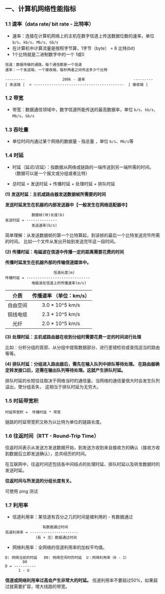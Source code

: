 ## 一、计算机网络性能指标

### 1.1 速率（data rate/ bit rate - 比特率）

* 速率：连接在计算机网络上的主机在数字信道上传送数据位数的速率，单位 `b/s`、`kb/s`、`Mb/s`、`Gb/s`
* 在计算机中计算流量是按照字节算，1字节（byte） = 8 比特(bit)
* 1个比特就是二进制数字中的一个 1或0

```
信道：数据传输的通路，每个通信都是一个信道
速率：一个发送端，一个接收端，每秒两者之间传送多少个比特

---------                 200k - 速率                      ---------      
| 发送端 |  < -----------------------------------------  | 接收端 |
```

### 1.2 带宽

* 带宽：数据通信领域中，数字信道所能传送的最高数据率，单位 `b/s`、`kb/s`、`Mb/s`、`Gb/s`

### 1.3 吞吐量

* 单位时间内通过某个网络的数据量 - 指总量 ，单位 `b/s`、`Mb/s`等

### 1.4 时延

* 时延（延迟/迟延）：指数据从网络或链路的一端传送到另一端所需的时间。（数据可以是一个报文或分组或者比特）

* 总时延 = 发送时延 + 传播时延 + 处理时延 + 排队时延


**(1) 发送时延：主机或路由器发送数据帧所需要的时间**

**发送时延发生在机器的内部发送器中【一般发生在网络适配器中】**


```
            数据帧(块)长度(b)
发送时延 = --------------
            发送速率(b/s)
```

简单理解：从发送数据帧的第一个比特算起，到该帧的最后一个比特发送完毕所需的时间。
比如一个文件从发出开始到发送完毕这一段时间。
            
**(2) 传播时延：电磁波在信道中传播一定的距离需要花费的时间**

**传播时延发生在机器外部的传输信道媒体中。**       

```
                      信道长度(m)
传播时延 = -----------------------------
            电磁波在信道上的传播速率(m/s)
```

| 介质 | 传播速率 （单位：km/s）|
|:-------:|:-----------------------:|
| 自由空间|  3.0 * 10^5 km/s |                   
| 铜线电缆|  2.3 * 10^5 km/s |                   
| 光纤|  2.0 * 10^5 km/s |            


**(3) 处理时延：主机或路由器在收到分组时需要花费一定的时间进行处理**

比如：分析分组的首部、从分组中提取数据部分、进行差错检验或查找适当的路由等等。

**(4) 排队时延：分组进入路由器后，需先在输入队列中排队等待处理。
    在路由器确定转发接口后，还需在输出队列等待处理。这就产生排队时延。**

排队时延的长短往往取决于网络当时的通信量。当网络的通信量很大时会发生队列溢出，使分组丢失，
这相当于排队时延为无穷大。

### 1.5 时延带宽积

```
时延带宽积 =  传播时延 * 带宽
```

链路的时延带宽积又称为以比特为单位的链路长度。

### 1.6 往返时间（RTT - Round-Trip Time）

往返时间表示从发送方发送数据开始，到发送方收到来自接收方的确认（接收方收到数据后立即发送确认），总共经历的时间。

在互联网中，往返时间还包括各中间结点的处理时延、排队时延以及转发数据时的发送时延。

**往返时间与所发送的分组长度有关。**

可使用 ping 测试   

### 1.7 利用率

* 信道利用率：某信道有百分之几的时间是被利用的 - 有数据通过

```
                 有数据通过时间
信道利用率 = ----------------------
             （有 + 无）数据通过时间
```

* 网络利用率：全网络的信道利用率的加权平均值。

```
D: 网络当前的时延   D0: 网络空闲时的时延  U：网络利用率（0 - 1）
        D0
D = ----------
      1 - U
```

**信道或网络利用率过高会产生非常大的时延。** 
信道利用率不要超过50%，如果超过就需要扩容，增大线路的带宽。

